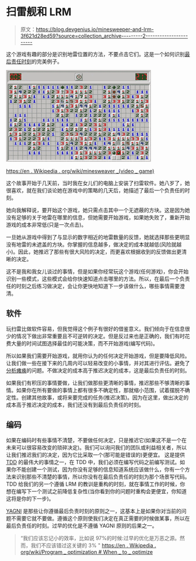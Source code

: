# 扫雷舰和 LRM

> 原文：<https://blog.devgenius.io/minesweeper-and-lrm-3f621d28ed59?source=collection_archive---------2----------------------->

这个游戏有趣的部分是识别地雷位置的方法，不要点击它们。这是一个如何识别[最后责任时刻](/to-decide-or-not-to-decide-thats-the-question-f186d5858aba)的完美例子。

![](img/fdde1d7b8d3d0614789b9abe8b0c5a6c.png)

[https://en . Wikipedia . org/wiki/minesweaver _(video _ game)](https://en.wikipedia.org/wiki/Minesweeper_(video_game))

这个故事开始于几天前，当时我在女儿们的电脑上安装了扫雷软件。她八岁了，她很喜欢，就在我们谈论她在游戏中的策略的几天后，她描述了最后一个负责任的时刻。

她向我解释说，要开始这个游戏，她只需点击其中一个无遮蔽的方块。这是因为她没有足够的关于地雷在哪里的信息，但她需要开始游戏，如果她失败了，重新开始游戏的成本非常低(只是一次点击)。

一旦她从游戏中得到了与显示的数字相近的地雷数量的反馈，她就选择那些更明显没有地雷的未遮盖的方块。你掌握的信息越多，做决定的成本就越低(风险就越小)。因此，她推迟了那些有很大风险的决定，而更喜欢根据收到的反馈做出更清晰的决定。

这不是我和我女儿谈过的事情，但是如果你经常玩这个游戏(任何游戏)，你会开始识别一些模式，这些模式会给你快速知道点击哪里的方法。所以，在最后一个负责任的时刻之后练习做决定，会让你更快地知道下一步该做什么，哪些事情需要澄清。

## 软件

玩扫雷比做软件容易，但我觉得这个例子有很好的借鉴意义。我们倾向于在信息很少的情况下做出非常重要且不可逆转的决定。但是反过来也是正确的，我们有时花费大量的时间试图选择最佳的可能决策，而不开始游戏(编写代码)。

所以如果我们需要开始游戏，就用你认为的任何决定开始游戏，但是要降低风险。让我们做一些在接下来的几周内可以轻易改变的小事情，并对其进行评估。避免了[分析瘫痪](https://en.wikipedia.org/wiki/Analysis_paralysis)的问题。不做决定的成本高于推迟决定的成本，这是最后负责任的时刻。

如果我们有积压的事情要做，让我们做那些更清晰的事情，推迟那些不够清晰的事情。如果你在所有要做的事情上都有很多不确定性，那就缩小范围，试着摆脱不确定性。创建其他故事，或将来要完成的任务(推迟决策)。因为在这里，做出决定的成本高于推迟决定的成本，我们还没有到最后负责任的时刻。

## 编码

如果在编码时有些事情不清楚，不要做任何决定，只是推迟它(如果这不是一个在未来可以很容易改变的琐碎决定)。我们可以询问我们的团队或利益相关者，所以让我们推迟我们的决定，因为它比采取一个(那可能是错误的)更便宜。
这是提供 [TDD](/inverted-scientist-method-aka-tdd-e7848c3fd982?sk=b6234b6d1a4170a8939d9aebcea25157) 的最伟大的事情之一，在 TDD 中，我们必须在编写代码之前编写测试。如果你不能创建一个测试，因为你没有足够的信息知道系统应该做什么，你有一个方法来识别那些不清楚的事情，所以你没有在最后负责任的时刻为那个场景写代码。
TDD 给我们的另一个遵循 LRM 的教训是重构的时刻，就在事情工作的时候，你想在编写下一个测试之前降低复杂性(当你看到你的问题时重构会更便宜，你知道这将是你的下一步)。

[YAGNI](https://en.wikipedia.org/wiki/You_aren%27t_gonna_need_it) 是那些让你遵循最后负责时刻的原则之一，这基本上是如果你对当前的问题不需要它就不要做。遵循这个原则使我们决定在真正需要的时候做某事，所以在最后负责任的时刻。过早的优化是不遵循 YAGNI 原则的后果之一。

> “我们应该忘记小的效率，比如说 97%的时候:过早的优化是万恶之源。然而，我们不应该错过这关键的 3% "
> [https://en . Wikipedia . org/wiki/Program _ optimization # When _ to _ optimize](https://en.wikipedia.org/wiki/Program_optimization#When_to_optimize)
